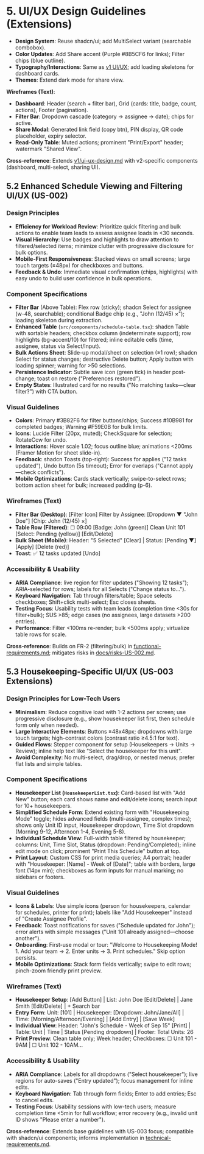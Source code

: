 # 5. UI/UX Design Guidelines (Extensions)

- **Design System**: Reuse shadcn/ui; add MultiSelect variant (searchable combobox).
- **Color Updates**: Add Share accent (Purple #8B5CF6 for links); Filter chips (blue outline).
- **Typography/Interactions**: Same as [v1 UI/UX](../v1/ui-ux-design.md); add loading skeletons for dashboard cards.
- **Themes**: Extend dark mode for share view.

**Wireframes (Text)**:
- **Dashboard**: Header (search + filter bar), Grid (cards: title, badge, count, actions), Footer (pagination).
- **Filter Bar**: Dropdown cascade (category → assignee → date); chips for active.
- **Share Modal**: Generated link field (copy btn), PIN display, QR code placeholder, expiry selector.
- **Read-Only Table**: Muted actions; prominent "Print/Export" header; watermark "Shared View".

**Cross-reference**: Extends [v1/ui-ux-design.md](../v1/ui-ux-design.md) with v2-specific components (dashboard, multi-select, sharing UI).

## 5.2 Enhanced Schedule Viewing and Filtering UI/UX (US-002)

### Design Principles
- **Efficiency for Workload Review**: Prioritize quick filtering and bulk actions to enable team leads to assess assignee loads in <30 seconds.
- **Visual Hierarchy**: Use badges and highlights to draw attention to filtered/selected items; minimize clutter with progressive disclosure for bulk options.
- **Mobile-First Responsiveness**: Stacked views on small screens; large touch targets (≥48px) for checkboxes and buttons.
- **Feedback & Undo**: Immediate visual confirmation (chips, highlights) with easy undo to build user confidence in bulk operations.

### Component Specifications
- **Filter Bar** (Above Table): Flex row (sticky); shadcn Select for assignee (w-48, searchable); conditional Badge chip (e.g., "John (12/45) ×"); loading skeleton during extraction.
- **Enhanced Table** (`src/components/schedule-table.tsx`): shadcn Table with sortable headers; checkbox column (indeterminate support); row highlights (bg-accent/10) for filtered; inline editable cells (time, assignee, status via Select/Input).
- **Bulk Actions Sheet**: Slide-up modal/sheet on selection (≥1 row); shadcn Select for status changes; destructive Delete button; Apply button with loading spinner; warning for >50 selections.
- **Persistence Indicator**: Subtle save icon (green tick) in header post-change; toast on restore ("Preferences restored").
- **Empty States**: Illustrated card for no results ("No matching tasks—clear filter?") with CTA button.

### Visual Guidelines
- **Colors**: Primary #3B82F6 for filter buttons/chips; Success #10B981 for completed badges; Warning #F59E0B for bulk limits.
- **Icons**: Lucide Filter (20px, muted); CheckSquare for selection; RotateCcw for undo.
- **Interactions**: Hover scale 1.02; focus outline blue; animations <200ms (Framer Motion for sheet slide-in).
- **Feedback**: shadcn Toasts (top-right): Success for applies ("12 tasks updated"), Undo button (5s timeout); Error for overlaps ("Cannot apply—check conflicts").
- **Mobile Optimizations**: Cards stack vertically; swipe-to-select rows; bottom action sheet for bulk; increased padding (p-6).

### Wireframes (Text)
- **Filter Bar (Desktop)**: [Filter Icon] Filter by Assignee: [Dropdown ▼ "John Doe"] [Chip: John (12/45) ×]
- **Table Row (Filtered)**: ☐ 09:00 [Badge: John (green)] Clean Unit 101 [Select: Pending (yellow)] [Edit/Delete]
- **Bulk Sheet (Mobile)**: Header: "5 Selected" [Clear] | Status: [Pending ▼] [Apply] [Delete (red)]
- **Toast**: ✅ 12 tasks updated [Undo]

### Accessibility & Usability
- **ARIA Compliance**: live region for filter updates ("Showing 12 tasks"); ARIA-selected for rows; labels for all Selects ("Change status to...").
- **Keyboard Navigation**: Tab through filters/table; Space selects checkboxes; Shift+click multi-select; Esc closes sheets.
- **Testing Focus**: Usability tests with team leads (completion time <30s for filter+bulk); SUS >85; edge cases (no assignees, large datasets >200 entries).
- **Performance**: Filter <100ms re-render; bulk <500ms apply; virtualize table rows for scale.

**Cross-reference**: Builds on FR-2 (filtering/bulk) in [functional-requirements.md](./functional-requirements.md); mitigates risks in [docs/risks-US-002.md](../docs/risks-US-002.md).

## 5.3 Housekeeping-Specific UI/UX (US-003 Extensions)

### Design Principles for Low-Tech Users
- **Minimalism**: Reduce cognitive load with 1-2 actions per screen; use progressive disclosure (e.g., show housekeeper list first, then schedule form only when needed).
- **Large Interactive Elements**: Buttons ≥48x48px; dropdowns with large touch targets; high-contrast colors (contrast ratio ≥4.5:1 for text).
- **Guided Flows**: Stepper component for setup (Housekeepers → Units → Review); inline help text like "Select the housekeeper for this unit".
- **Avoid Complexity**: No multi-select, drag/drop, or nested menus; prefer flat lists and simple tables.

### Component Specifications
- **Housekeeper List (`HousekeeperList.tsx`)**: Card-based list with "Add New" button; each card shows name and edit/delete icons; search input for 10+ housekeepers.
- **Simplified Schedule Form**: Extend existing form with "Housekeeping Mode" toggle; hides advanced fields (multi-assignee, complex times); shows only Unit ID input, Housekeeper dropdown, Time Slot dropdown (Morning 9-12, Afternoon 1-4, Evening 5-8).
- **Individual Schedule View**: Full-width table filtered by housekeeper; columns: Unit, Time Slot, Status (dropdown: Pending/Completed); inline edit mode on click; prominent "Print This Schedule" button at top.
- **Print Layout**: Custom CSS for print media queries; A4 portrait; header with "Housekeeper: [Name] - Week of [Date]"; table with borders, large font (14px min); checkboxes as form inputs for manual marking; no sidebars or footers.

### Visual Guidelines
- **Icons & Labels**: Use simple icons (person for housekeepers, calendar for schedules, printer for print); labels like "Add Housekeeper" instead of "Create Assignee Profile".
- **Feedback**: Toast notifications for saves ("Schedule updated for John"); error alerts with simple messages ("Unit 101 already assigned—choose another").
- **Onboarding**: First-use modal or tour: "Welcome to Housekeeping Mode! 1. Add your team → 2. Enter units → 3. Print schedules." Skip option persists.
- **Mobile Optimizations**: Stack form fields vertically; swipe to edit rows; pinch-zoom friendly print preview.

### Wireframes (Text)
- **Housekeeper Setup**: [Add Button] | List: John Doe [Edit/Delete] | Jane Smith [Edit/Delete] | + Search bar
- **Entry Form**: Unit: [101] | Housekeeper: [Dropdown: John/Jane/All] | Time: [Morning/Afternoon/Evening] | [Add Entry] | [Save Week]
- **Individual View**: Header: "John's Schedule - Week of Sep 15" [Print] | Table: Unit | Time | Status [Pending dropdown] | Footer: Total Units: 26
- **Print Preview**: Clean table only; Week header; Checkboxes: ☐ Unit 101 - 9AM | ☐ Unit 102 - 10AM...

### Accessibility & Usability
- **ARIA Compliance**: Labels for all dropdowns ("Select housekeeper"); live regions for auto-saves ("Entry updated"); focus management for inline edits.
- **Keyboard Navigation**: Tab through form fields; Enter to add entries; Esc to cancel edits.
- **Testing Focus**: Usability sessions with low-tech users; measure completion time <5min for full workflow; error recovery (e.g., invalid unit ID shows "Please enter a number").

**Cross-reference**: Extends base guidelines with US-003 focus; compatible with shadcn/ui components; informs implementation in [technical-requirements.md](./technical-requirements.md).